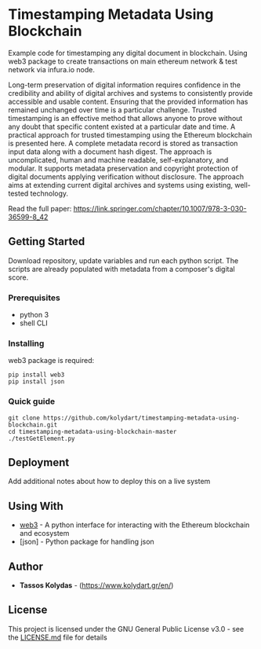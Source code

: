 # Timestamping Metadata Using Blockchain

Example code for timestamping any digital document in blockchain. Using web3 package to create transactions on main ethereum network & test network via infura.io node.

Long-term preservation of digital information requires confidence in the credibility and ability of digital archives and systems to consistently provide accessible and usable content. Ensuring that the provided information has remained unchanged over time is a particular challenge. Trusted timestamping is an effective method that allows anyone to prove without any doubt that specific content existed at a particular date and time. A practical approach for trusted timestamping using the Ethereum blockchain is presented here. A complete metadata record is stored as transaction input data along with a document hash digest. The approach is uncomplicated, human and machine readable, self-explanatory, and modular. It supports metadata preservation and copyright protection of digital documents applying verification without disclosure. The approach aims at extending current digital archives and systems using existing, well-tested technology.

Read the full paper:
https://link.springer.com/chapter/10.1007/978-3-030-36599-8_42

## Getting Started

Download repository, update variables and run each python script. The scripts are already populated with metadata from a composer's digital score.

### Prerequisites

* python 3
* shell CLI


### Installing
web3 package is required:
```
pip install web3
pip install json
```


### Quick guide

```
git clone https://github.com/kolydart/timestamping-metadata-using-blockchain.git
cd timestamping-metadata-using-blockchain-master
./testGetElement.py
```

## Deployment

Add additional notes about how to deploy this on a live system

## Using With

* [web3](https://github.com/ethereum/web3.py) - A python interface for interacting with the Ethereum blockchain and ecosystem
* [json] - Python package for handling json

## Author

* **Tassos Kolydas** - (https://www.kolydart.gr/en/)

## License

This project is licensed under the GNU General Public License v3.0 - see the [LICENSE.md](LICENSE.md) file for details
